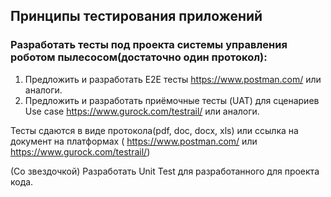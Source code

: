 ## Принципы тестирования приложений
### Разработать тесты под проекта системы управления роботом пылесосом(достаточно один протокол):
1) Предложить и разработать E2E тесты https://www.postman.com/ или аналоги.
2) Предложить и разработать приёмочные тесты (UAT) для сценариев Use case https://www.gurock.com/testrail/ или аналоги.

Тесты сдаются в виде протокола(pdf, doc, docx, xls) или ссылка на документ на платформах ( https://www.postman.com/ или https://www.gurock.com/testrail/)

(Со звездочкой) Разработать Unit Test для разработанного для проекта кода.